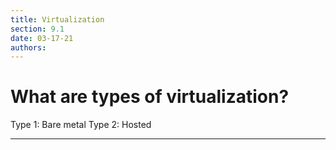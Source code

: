 ```yaml
---
title: Virtualization
section: 9.1
date: 03-17-21
authors:
---
```


# What are types of virtualization?

Type 1: Bare metal
Type 2: Hosted

---
